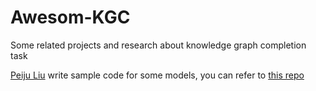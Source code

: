 # Awesom-KGC
Some related projects and research about knowledge graph completion task

[Peiju Liu](https://github.com/liupeiju) write sample code for some models, you can refer to [this repo](https://github.com/liupeiju/mykge)

